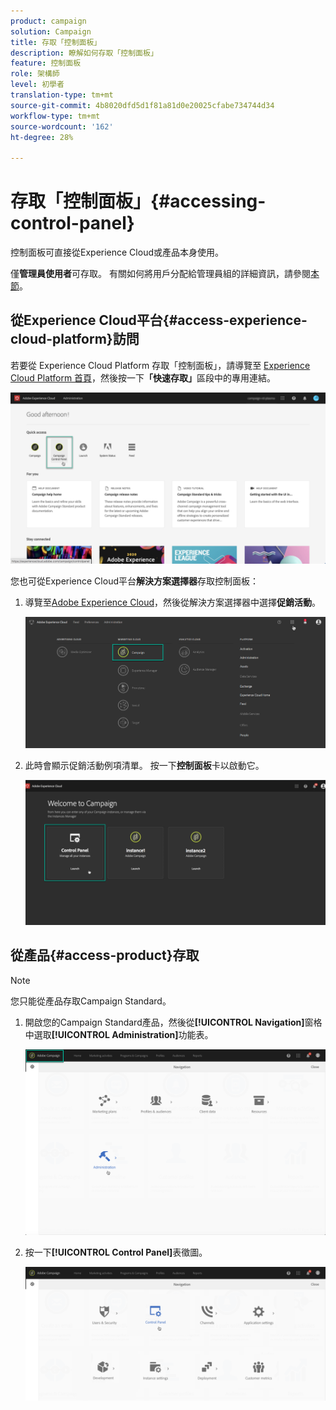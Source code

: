 ```yaml
---
product: campaign
solution: Campaign
title: 存取「控制面板」
description: 瞭解如何存取「控制面板」
feature: 控制面板
role: 架構師
level: 初學者
translation-type: tm+mt
source-git-commit: 4b8020dfd5d1f81a81d0e20025cfabe734744d34
workflow-type: tm+mt
source-wordcount: '162'
ht-degree: 28%

---
```



# 存取「控制面板」{#accessing-control-panel}

控制面板可直接從Experience Cloud或產品本身使用。

僅&#x200B;**管理員使用者**&#x200B;可存取。 有關如何將用戶分配給管理員組的詳細資訊，請參閱[本節](../../discover/using/managing-permissions.md)。

## 從Experience Cloud平台{#access-experience-cloud-platform}訪問

若要從 Experience Cloud Platform 存取「控制面板」，請導覽至 [Experience Cloud Platform 首頁](https://experiencecloud.adobe.com/)，然後按一下&#x200B;**「快速存取」**&#x200B;區段中的專用連結。

![](assets/do-not-localize/quickaccess.png)

您也可從Experience Cloud平台&#x200B;**解決方案選擇器**&#x200B;存取控制面板：

1. 導覽至[Adobe Experience Cloud](https://experiencecloud.adobe.com/)，然後從解決方案選擇器中選擇&#x200B;**促銷活動**。

   ![](assets/do-not-localize/control_panel_access1.png)

1. 此時會顯示促銷活動例項清單。 按一下&#x200B;**控制面板**&#x200B;卡以啟動它。

   ![](assets/do-not-localize/control_panel_access2.png)

## 從產品{#access-product}存取

>[!NOTE]
>
>您只能從產品存取Campaign Standard。

1. 開啟您的Campaign Standard產品，然後從&#x200B;**[!UICONTROL Navigation]**&#x200B;窗格中選取&#x200B;**[!UICONTROL Administration]**&#x200B;功能表。

   ![](assets/control_panel_access3.png)

1. 按一下&#x200B;**[!UICONTROL Control Panel]**&#x200B;表徵圖。

   ![](assets/control_panel_access4.png)
